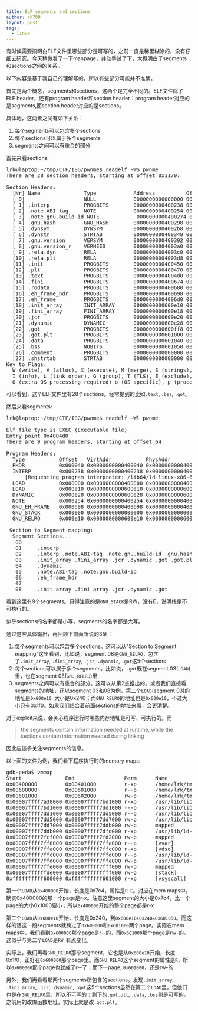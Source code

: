 ```yaml
---
title: ELF segments and sections
author: rk700
layout: post
tags:
  - linux
---
```


有时候需要搞明白ELF文件里哪些部分是可写的，之前一直是稀里糊涂的，没有仔细去研究。今天稍微看了一下manpage，并动手试了下，大概明白了segments和sections之间的关系。

以下内容是基于我自己的理解写的，所以有些部分可能并不准确。

首先是两个概念，segments和sections，这两个是完全不同的。ELF文件除了ELF header，还有program header和section header：program header对应的是segments,而section header对应的是sections。

具体地，这两者之间有如下关系：

1. 每个segments可以包含多个sections
2. 每个sections可以属于多个segments
3. segments之间可以有重合的部分

首先来看sections:
<pre>
lrk@laptop:~/tmp/CTF/ISG/pwnme$ readelf -WS pwnme 
There are 28 section headers, starting at offset 0x1170:

Section Headers:
  [Nr] Name              Type            Address          Off    Size   ES Flg Lk Inf Al
  [ 0]                   NULL            0000000000000000 000000 000000 00      0   0  0
  [ 1] .interp           PROGBITS        0000000000400238 000238 00001c 00   A  0   0  1
  [ 2] .note.ABI-tag     NOTE            0000000000400254 000254 000020 00   A  0   0  4
  [ 3] .note.gnu.build-id NOTE            0000000000400274 000274 000024 00   A  0   0  4
  [ 4] .gnu.hash         GNU_HASH        0000000000400298 000298 00001c 00   A  5   0  8
  [ 5] .dynsym           DYNSYM          00000000004002b8 0002b8 000090 18   A  6   1  8
  [ 6] .dynstr           STRTAB          0000000000400348 000348 000049 00   A  0   0  1
  [ 7] .gnu.version      VERSYM          0000000000400392 000392 00000c 02   A  5   0  2
  [ 8] .gnu.version_r    VERNEED         00000000004003a0 0003a0 000020 00   A  6   1  8
  [ 9] .rela.dyn         RELA            00000000004003c0 0003c0 000018 18   A  5   0  8
  [10] .rela.plt         RELA            00000000004003d8 0003d8 000078 18   A  5  12  8
  [11] .init             PROGBITS        0000000000400450 000450 00001a 00  AX  0   0  4
  [12] .plt              PROGBITS        0000000000400470 000470 000060 10  AX  0   0 16
  [13] .text             PROGBITS        00000000004004d0 0004d0 0001a2 00  AX  0   0 16
  [14] .fini             PROGBITS        0000000000400674 000674 000009 00  AX  0   0  4
  [15] .rodata           PROGBITS        0000000000400680 000680 000018 00   A  0   0  4
  [16] .eh_frame_hdr     PROGBITS        0000000000400698 000698 000034 00   A  0   0  4
  [17] .eh_frame         PROGBITS        00000000004006d0 0006d0 0000f4 00   A  0   0  8
  [18] .init_array       INIT_ARRAY      0000000000600e10 000e10 000008 00  WA  0   0  8
  [19] .fini_array       FINI_ARRAY      0000000000600e18 000e18 000008 00  WA  0   0  8
  [20] .jcr              PROGBITS        0000000000600e20 000e20 000008 00  WA  0   0  8
  [21] .dynamic          DYNAMIC         0000000000600e28 000e28 0001d0 10  WA  6   0  8
  [22] .got              PROGBITS        0000000000600ff8 000ff8 000008 08  WA  0   0  8
  [23] .got.plt          PROGBITS        0000000000601000 001000 000040 08  WA  0   0  8
  [24] .data             PROGBITS        0000000000601040 001040 000010 00  WA  0   0  8
  [25] .bss              NOBITS          0000000000601050 001050 000008 00  WA  0   0  1
  [26] .comment          PROGBITS        0000000000000000 001050 000024 01  MS  0   0  1
  [27] .shstrtab         STRTAB          0000000000000000 001074 0000f8 00      0   0  1
Key to Flags:
  W (write), A (alloc), X (execute), M (merge), S (strings), l (large)
  I (info), L (link order), G (group), T (TLS), E (exclude), x (unknown)
  O (extra OS processing required) o (OS specific), p (processor specific)
</pre>

可以看到，这个ELF文件里有28个sections。经常提到的比如`.text`, `.bss`, `.got`。


然后来看segments:
<pre>
lrk@laptop:~/tmp/CTF/ISG/pwnme$ readelf -Wl pwnme 

Elf file type is EXEC (Executable file)
Entry point 0x4004d0
There are 9 program headers, starting at offset 64

Program Headers:
  Type           Offset   VirtAddr           PhysAddr           FileSiz  MemSiz   Flg Align
  PHDR           0x000040 0x0000000000400040 0x0000000000400040 0x0001f8 0x0001f8 R E 0x8
  INTERP         0x000238 0x0000000000400238 0x0000000000400238 0x00001c 0x00001c R   0x1
      [Requesting program interpreter: /lib64/ld-linux-x86-64.so.2]
  LOAD           0x000000 0x0000000000400000 0x0000000000400000 0x0007c4 0x0007c4 R E 0x200000
  LOAD           0x000e10 0x0000000000600e10 0x0000000000600e10 0x000240 0x000248 RW  0x200000
  DYNAMIC        0x000e28 0x0000000000600e28 0x0000000000600e28 0x0001d0 0x0001d0 RW  0x8
  NOTE           0x000254 0x0000000000400254 0x0000000000400254 0x000044 0x000044 R   0x4
  GNU_EH_FRAME   0x000698 0x0000000000400698 0x0000000000400698 0x000034 0x000034 R   0x4
  GNU_STACK      0x000000 0x0000000000000000 0x0000000000000000 0x000000 0x000000 RW  0x10
  GNU_RELRO      0x000e10 0x0000000000600e10 0x0000000000600e10 0x0001f0 0x0001f0 R   0x1

 Section to Segment mapping:
  Segment Sections...
   00     
   01     .interp 
   02     .interp .note.ABI-tag .note.gnu.build-id .gnu.hash .dynsym .dynstr .gnu.version .gnu.version_r .rela.dyn .rela.plt .init .plt .text .fini .rodata .eh_frame_hdr .eh_frame 
   03     .init_array .fini_array .jcr .dynamic .got .got.plt .data .bss 
   04     .dynamic 
   05     .note.ABI-tag .note.gnu.build-id 
   06     .eh_frame_hdr
   07
   08     .init_array .fini_array .jcr .dynamic .got
</pre>

看到这里有9个segments。只得注意的是`GNU_STACK`是RW，没有E，说明栈是不可执行的。

似乎sections的名字都是小写，segments的名字都是大写。

通过这些具体输出，再回顾下前面所说的3条：

1. 每个segments可以包含多个sections。这可以从"Section to Segment mapping"这里看到，比如说，segment 08是`GNU_RELRO`，包含了`.init_array`, `.fini_array`, `.jcr`, `.dynamic`, `.got`这5个sections
2. 每个sections可以属于多个segments。比如说，`.got`既在segment 03(`LOAD`)里，也在segment 08(`GNU_RELRO`)里
3. segments之间可以有重合的部分。这可以从第2点推出的。或者我们直接看segments的地址，还以segment 03和08为例，第二个`LOAD`(segment 03)的地址是`0x600e10`, 大小是0x240；而`GNU_RELRO`的地址也是`0x600e10`，不过大小只有0x1f0。如果我们结合着前面sections的地址来看，会更清楚。


对于exploit来说，会关心程序运行时哪些内存地址是可写、可执行的。而

> the segments contain information needed at runtime, while the sections contain information needed during linking

因此应该多关注segments的信息。

以上面的文件为例，我们看下程序执行时的memory maps:
<pre>
gdb-peda$ vmmap
Start              End                Perm      Name
0x00400000         0x00401000         r-xp      /home/lrk/tmp/CTF/ISG/pwnme/pwnme
0x00600000         0x00601000         r--p      /home/lrk/tmp/CTF/ISG/pwnme/pwnme
0x00601000         0x00602000         rw-p      /home/lrk/tmp/CTF/ISG/pwnme/pwnme
0x00007ffff7a38000 0x00007ffff7bd1000 r-xp      /usr/lib/libc-2.20.so
0x00007ffff7bd1000 0x00007ffff7dd1000 ---p      /usr/lib/libc-2.20.so
0x00007ffff7dd1000 0x00007ffff7dd5000 r--p      /usr/lib/libc-2.20.so
0x00007ffff7dd5000 0x00007ffff7dd7000 rw-p      /usr/lib/libc-2.20.so
0x00007ffff7dd7000 0x00007ffff7ddb000 rw-p      mapped
0x00007ffff7ddb000 0x00007ffff7dfd000 r-xp      /usr/lib/ld-2.20.so
0x00007ffff7fcf000 0x00007ffff7fd2000 rw-p      mapped
0x00007ffff7ff8000 0x00007ffff7ffa000 r--p      [vvar]
0x00007ffff7ffa000 0x00007ffff7ffc000 r-xp      [vdso]
0x00007ffff7ffc000 0x00007ffff7ffd000 r--p      /usr/lib/ld-2.20.so
0x00007ffff7ffd000 0x00007ffff7ffe000 rw-p      /usr/lib/ld-2.20.so
0x00007ffff7ffe000 0x00007ffff7fff000 rw-p      mapped
0x00007ffffffde000 0x00007ffffffff000 rw-p      [stack]
0xffffffffff600000 0xffffffffff601000 r-xp      [vsyscall]
</pre>

第一个`LOAD`从`0x400000`开始，长度是0x7c4，属性是`R E`。对应在mem maps中，确实0x400000的那一个page是r-x。注意这里segment的大小是0x7c4，比一个page的大小0x1000要小；所以`0x400000`开始的整个page都是r-x

第二个`LOAD`从`0x600e10`开始，长度是0x240，到`0x600e10+0x240=0x601050`。而这样的话这一段segments就跨过了`0x600000`和`0x601000`两个page。实际在mem maps中，我们看到`0x600000`那个page是r--的，而`0x601000`那个page是rw-的。这似乎与第二个`LOAD`是`RW `有点变化。

实际上，我们再看`GNU_RELRO`那个segment，它也是从`0x600e10`开始，长度0x1f0，正好在`0x600000`那个page里。而`GNU_RELRO`这个segment的属性是`R`，所以`0x600000`那个page也就成了r--了；而下一page, `0x601000`，还是rw-的

另外，我们再看看那两个segments所包含的sections，发现`.init_array`, `.fini_array`, `.jcr`, `.dynamic`, `.got`这5个sections虽然在第二个`LOAD`里，但他们也是在`GNU_RELRO`里，所以不可写的；剩下的`.got.plt`, `.data`, `.bss`则是可写的。之前用的改库函数地址，实际上就是改`.got.plt`。
